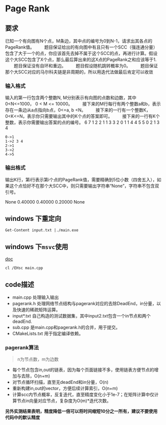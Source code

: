# Page Rank
## 要求
已知一个有向图有N个点，M条边，其中点的编号为0到N-1，请求出其各点的PageRank值。
　　题目保证给出的有向图中有且只有一个SCC（强连通分量）包含了大于一个的点，你应该首先去掉不属于这个SCC的点，再进行计算。假设这个大SCC包含了X个点，那么最后算出来的这X点的PageRank之和应该等于1.
　　题目保证没有自环和重边。
　　题目假设随机跳转概率为0。
　　题目保证那个大SCC对应的马尔科夫链是非周期的，所以用迭代法做最后肯定可以收敛
### 输入格式

输入的第一行包含两个整数N, M分别表示有向图的点数和边数，其中0<N<=1000， 0 < M <= 10000。
　　接下来的M行每行有两个整数a和b，表示存在一条边从a点指向b点，0<=a, b <N。
　　接下来的一行有一个整数K，0<K<=N，表示你只需要输出其中的K个点的答案即可。
　　接下来的一行有K个整数，表示你需要输出答案的点的编号。
6 7
1 2
2 1
1 3
3 2
0 1
1 4
4 5
5
0 2 1 3 4
```
0->1
1->2 3 4
2->1 
3->2
4->5
```
### 输出格式

输出K行，第i行表示第i个点的PageRank值，需要精确到5位小数（四舍五入），如果这个点恰好不在那个大SCC中，则只需要输出字符串“None”，字符串不包含双引号。

None
0.40000
0.40000
0.20000
None
## windows 下重定向
```shell
Get-Content input.txt |./main.exe
```
## windows 下`msvc`使用
[doc](https://docs.microsoft.com/en-us/cpp/build/reference/compiler-options-listed-alphabetically?view=msvc-160)
```shell
cl /EHsc main.cpp
```
## code描述
+ main.cpp 处理输入输出
+ pagerank.h 处理网络节点结构与pagerank对应的去除DeadEnd，in分量，以及快速的稀疏矩阵运算。
+ input*.txt 自己构造的测试数据集，其中input2.txt包含一个in节点和两个deadEnd.
+ sub.cpp 是main.cpp和pagerank.h的合并，用于提交。
+ CMakeLists.txt 用于指定编译依赖。
### pagerank算法
> n为节点数，m为边数
+ 每个节点包含in,out的链表，因为每个页面链接不多，使用链表方便节点的增加与去除，O(n+m)
+ 对节点循环扫描，直至无deadEnd和in分量，O(n)
+ 重新构建in,out的vector，方便后续计算索引，O(n+m)
+ 计算scc内节点概率，反复迭代，直至精度变化小于1e-7；在矩阵计算中仅计算节点in向量对应节点，复杂度为O(m)*迭代次数。

**另外实测结果表明，精度降低一倍可以将时间缩短10分之一所有，建议不要使用代码中的默认精度**
